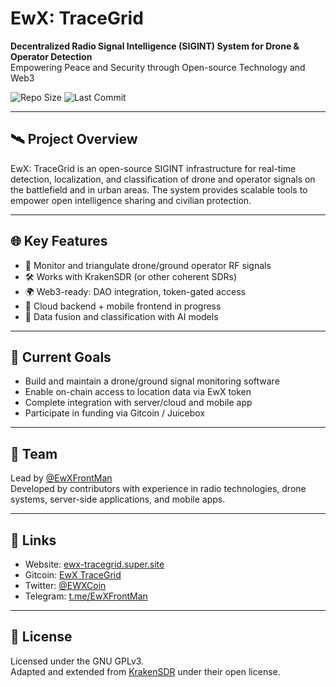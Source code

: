 # EwX: TraceGrid

**Decentralized Radio Signal Intelligence (SIGINT) System for Drone & Operator Detection**  
Empowering Peace and Security through Open-source Technology and Web3

![Repo Size](https://img.shields.io/github/repo-size/EwX-TraceGrid/ewx-tracegrid)
![Last Commit](https://img.shields.io/github/last-commit/EwX-TraceGrid/ewx-tracegrid)

---

## 🛰️ Project Overview

EwX: TraceGrid is an open-source SIGINT infrastructure for real-time detection, localization, and classification of drone and operator signals on the battlefield and in urban areas. The system provides scalable tools to empower open intelligence sharing and civilian protection.

---

## 🌐 Key Features

- 📡 Monitor and triangulate drone/ground operator RF signals
- 🛠️ Works with KrakenSDR (or other coherent SDRs)
- 🌍 Web3-ready: DAO integration, token-gated access
- 📱 Cloud backend + mobile frontend in progress
- 🧠 Data fusion and classification with AI models

---

## 📌 Current Goals

- Build and maintain a drone/ground signal monitoring software
- Enable on-chain access to location data via EwX token
- Complete integration with server/cloud and mobile app
- Participate in funding via Gitcoin / Juicebox

---

## 👥 Team

Lead by [@EwXFrontMan](https://github.com/EwXFrontMan)  
Developed by contributors with experience in radio technologies, drone systems, server-side applications, and mobile apps.

---

## 🔗 Links

- Website: [ewx-tracegrid.super.site](https://ewx-tracegrid.super.site/)
- Gitcoin: [EwX TraceGrid](https://explorer.gitcoin.co/#/projects/0xa07a...)
- Twitter: [@EWXCoin](https://twitter.com/EWXCoin)
- Telegram: [t.me/EwXFrontMan](https://t.me/EwXFrontMan)

---

## 🧾 License

Licensed under the GNU GPLv3.  
Adapted and extended from [KrakenSDR](https://github.com/krakenrf/gr-krakensdr) under their open license.
